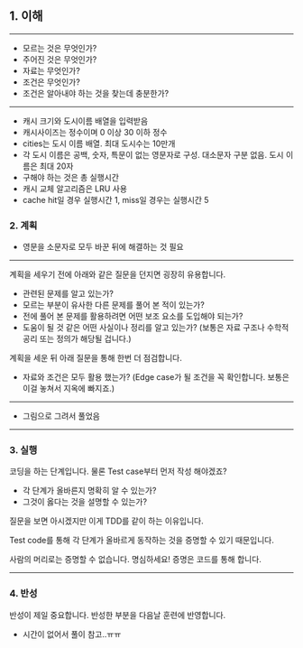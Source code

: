 ## 1. 이해

---
- 모르는 것은 무엇인가?
- 주어진 것은 무엇인가?
- 자료는 무엇인가?
- 조건은 무엇인가?
- 조건은 알아내야 하는 것을 찾는데 충분한가?
---
- 캐시 크기와 도시이름 배열을 입력받음
- 캐시사이즈는 정수이며 0 이상 30 이하 정수
- cities는 도시 이름 배열. 최대 도시수는 10만개
- 각 도시 이름은 공백, 숫자, 특문이 없는 영문자로 구성. 대소문자 구분 없음. 도시 이름은 최대 20자
- 구해야 하는 것은 총 실행시간
- 캐시 교체 알고리즘은 LRU 사용
- cache hit일 경우 실행시간 1, miss일 경우는 실행시간 5

### 2. 계획
- 영문을 소문자로 모두 바꾼 뒤에 해결하는 것 필요

---
계획을 세우기 전에 아래와 같은 질문을 던지면 굉장히 유용합니다.

- 관련된 문제를 알고 있는가?
- 모르는 부분이 유사한 다른 문제를 풀어 본 적이 있는가?
- 전에 풀어 본 문제를 활용하려면 어떤 보조 요소를 도입해야 되는가?
- 도움이 될 것 같은 어떤 사실이나 정리를 알고 있는가? (보통은 자료 구조나 수학적 공리 또는 정의가 해당될 겁니다.)

계획을 세운 뒤 아래 질문을 통해 한번 더 점검합니다.

- 자료와 조건은 모두 활용 했는가? (Edge case가 될 조건을 꼭 확인합니다. 보통은 이걸 놓쳐서 지옥에 빠지죠.)

---

- 그림으로 그려서 풀었음

---

### 3. 실행

코딩을 하는 단계입니다. 물론 Test case부터 먼저 작성 해야겠죠?

- 각 단계가 올바른지 명확히 알 수 있는가?
- 그것이 옳다는 것을 설명할 수 있는가?

질문을 보면 아시겠지만 이게 TDD를 같이 하는 이유입니다.

Test code를 통해 각 단계가 올바르게 동작하는 것을 증명할 수 있기 때문입니다.

사람의 머리로는 증명할 수 없습니다. 명심하세요! 증명은 코드를 통해 합니다.

---

### 4. 반성

반성이 제일 중요합니다. 반성한 부분을 다음날 훈련에 반영합니다.
- 시간이 없어서 풀이 참고..ㅠㅠ
